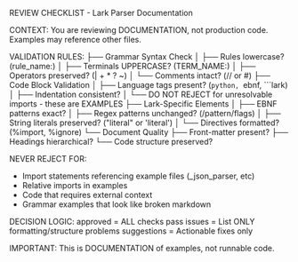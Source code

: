 REVIEW CHECKLIST - Lark Parser Documentation

CONTEXT: You are reviewing DOCUMENTATION, not production code. Examples may reference other files.

VALIDATION RULES:
├── Grammar Syntax Check
│   ├── Rules lowercase? (rule_name:)
│   ├── Terminals UPPERCASE? (TERM_NAME:)
│   ├── Operators preserved? (| + * ? ~)
│   └── Comments intact? (// or #)
├── Code Block Validation
│   ├── Language tags present? (```python, ```ebnf, ```lark)
│   ├── Indentation consistent?
│   └── DO NOT REJECT for unresolvable imports - these are EXAMPLES
├── Lark-Specific Elements
│   ├── EBNF patterns exact?
│   ├── Regex patterns unchanged? (/pattern/flags)
│   ├── String literals preserved? ("literal" or 'literal')
│   └── Directives formatted? (%import, %ignore)
└── Document Quality
    ├── Front-matter present?
    ├── Headings hierarchical?
    └── Code structure preserved?

NEVER REJECT FOR:
- Import statements referencing example files (_json_parser, etc)
- Relative imports in examples
- Code that requires external context
- Grammar examples that look like broken markdown

DECISION LOGIC:
approved = ALL checks pass
issues = List ONLY formatting/structure problems
suggestions = Actionable fixes only

IMPORTANT: This is DOCUMENTATION of examples, not runnable code.
